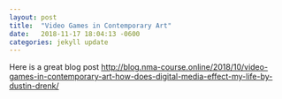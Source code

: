 ```yaml
---
layout: post
title:  "Video Games in Contemporary Art"
date:   2018-11-17 18:04:13 -0600
categories: jekyll update
---
```


Here is a great blog post <http://blog.nma-course.online/2018/10/video-games-in-contemporary-art-how-does-digital-media-effect-my-life-by-dustin-drenk/>
